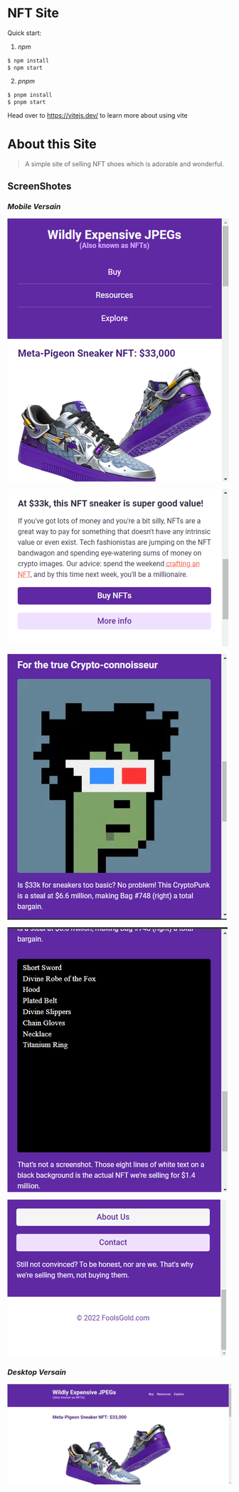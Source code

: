 # NFT Site

Quick start:

1. _npm_

```
$ npm install
$ npm start
```

2. _pnpm_

```
$ pnpm install
$ pnpm start
```

Head over to https://vitejs.dev/ to learn more about using vite

# About this Site

> A simple site of selling NFT shoes which is adorable and wonderful.

## ScreenShotes

### _Mobile Versain_

![Alt text](Mobile-1.png)

![Alt text](Mobile-2.png)

![Alt text](Mobile-3.png)

![Alt text](Mobile-4.png)

![Alt text](Mobile-5.png)

### _Desktop Versain_

![Alt text](Desktop-1.png)
